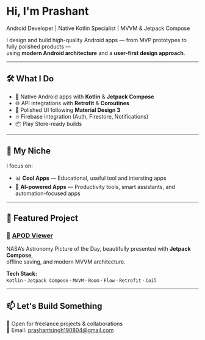 # Hi, I'm Prashant  
 Android Developer | Native Kotlin Specialist | MVVM & Jetpack Compose

I design and build high-quality Android apps — from MVP prototypes to fully polished products —  
using **modern Android architecture** and a **user-first design approach**.

---

## 🛠 What I Do
- 📱 Native Android apps with **Kotlin** & **Jetpack Compose**
- 🌐 API integrations with **Retrofit** & **Coroutines**
- 🎨 Polished UI following **Material Design 3**
- 🔥 Firebase integration (Auth, Firestore, Notifications)
- 📦 Play Store-ready builds

---

## 🎯 My Niche
I focus on:
- 📊 **Cool Apps** — Educational, useful tool and intersting apps  
- 🤖 **AI-powered Apps** — Productivity tools, smart assistants, and automation-focused apps

---

## 📂 Featured Project

### 🚀 [APOD Viewer](https://github.com/yourusername/APOD)
NASA’s Astronomy Picture of the Day, beautifully presented with **Jetpack Compose**,  
offline saving, and modern MVVM architecture.

**Tech Stack:**  
`Kotlin` · `Jetpack Compose` · `MVVM` · `Room` · `Flow` · `Retrofit` · `Coil`

---

## 📫 Let's Build Something
💼 Open for freelance projects & collaborations  
📧 Email: prashantsingh190804@gmail.com

